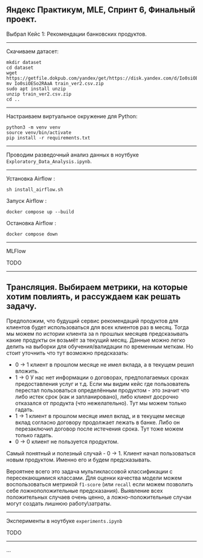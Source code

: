 Яндекс Практикум, MLE, Спринт 6, Финальный проект.
-

Выбрал Кейс 1: Рекомендации банковских продуктов.

---

Скачиваем датасет:

```
mkdir dataset
cd dataset
wget https://getfile.dokpub.com/yandex/get/https://disk.yandex.com/d/Io0siOESo2RAaA
mv Io0siOESo2RAaA train_ver2.csv.zip
sudo apt install unzip
unzip train_ver2.csv.zip
cd ..
```

---

Настраиваем виртуальное окружение для Python:

```
python3 -m venv venv
source venv/bin/activate
pip install -r requirements.txt
```

---

Проводим разведочный анализ данных в ноутбуке `Exploratory_Data_Analysis.ipynb`.

---

Установка Airflow :

`sh install_airflow.sh`

Запуск Airflow :

`docker compose up --build`

Остановка Airflow :

`docker compose down`

---

MLFlow

TODO

---

Трансляция. Выбираем метрики, на которые хотим повлиять, и рассуждаем как решать задачу.
-


Предположим, что будущий сервис рекомендаций продуктов для клиентов будет использоваться для всех клиентов раз в месяц.
Тогда мы можем по истории клиента за n прошлых месяцев предсказывать какие продукты он возьмёт за текущий месяц.
Данные можно легко делить на выборки для обучения/валидации по временным меткам.
Но стоит уточнить что тут возможно предсказать: 
- 0 -> 1 клиент в прошлом месяце не имел вклада, а в текущем решил вложить.
- 1 -> 0 У нас нет информации о договорах, предполагаемых сроках предоставления услуг и т.д. Если мы видим кейс где пользователь перестал пользоваться определённым продуктом - это значит что либо истек срок (как и запланировано), либо клиент досрочно отказался от продукта (что нежелательно). Тут мы можем только гадать.
- 1 -> 1 клиент в прошлом месяце имел вклад, и в текущем месяце вклад согласно договору продолжает лежать в банке. Либо он перезаключил договор после истечения срока. Тут тоже можем только гадать.
- 0 -> 0 клиент не пользуется продуктом. 

Самый понятный и полезный случай - 0 -> 1. Клиент начал пользоваться новым продуктом. Именно его и будем предсказывать.

Вероятнее всего это задача мультиклассовой классификации с пересекающимися классами.
Для оценки качества модели можем воспользоваться метрикой `f1-score` (или `recall` если можем позволить себе ложноположительные предсказания).
Выявление всех положительных случаев очень ценно, а ложно-положительные случаи могут создать лишнюю работу\затраты.

---

Эксперименты в ноутбуке `experiments.ipynb`

TODO

---

...